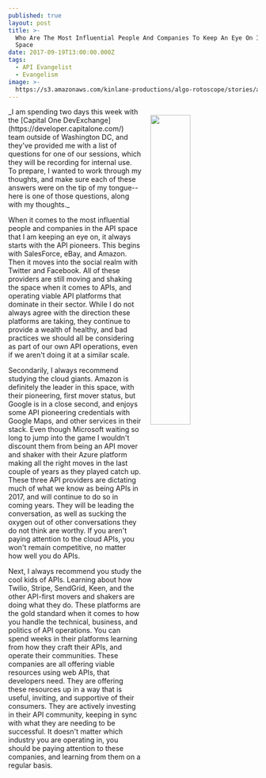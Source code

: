```yaml
---
published: true
layout: post
title: >-
  Who Are The Most Influential People And Companies To Keep An Eye On In API
  Space
date: 2017-09-19T13:00:00.000Z
tags:
  - API Evangelist
  - Evangelism
image: >-
  https://s3.amazonaws.com/kinlane-productions/algo-rotoscope/stories/art-museum_dark_dali.jpg
---
```

<p><img src="https://s3.amazonaws.com/kinlane-productions/algo-rotoscope/stories/art-museum_dark_dali.jpg" align="right" width="40%" style="padding: 15px;" /></p>
_I am spending two days this week with the [Capital One DevExchange](https://developer.capitalone.com/) team outside of Washington DC, and they've provided me with a list of questions for one of our sessions, which they will be recording for internal use. To prepare, I wanted to work through my thoughts, and make sure each of these answers were on the tip of my tongue--here is one of those questions, along with my thoughts._

When it comes to the most influential people and companies in the API space that I am keeping an eye on, it always starts with the API pioneers. This begins with SalesForce, eBay, and Amazon. Then it moves into the social realm with Twitter and Facebook. All of these providers are still moving and shaking the space when it comes to APIs, and operating viable API platforms that dominate in their sector. While I do not always agree with the direction these platforms are taking, they continue to provide a wealth of healthy, and bad practices we should all be considering as part of our own API operations, even if we aren't doing it at a similar scale.

Secondarily, I always recommend studying the cloud giants. Amazon is definitely the leader in this space, with their pioneering, first mover status, but Google is in a close second, and enjoys some API pioneering credentials with Google Maps, and other services in their stack. Even though Microsoft waiting so long to jump into the game I wouldn't discount them from being an API mover and shaker with their Azure platform making all the right moves in the last couple of years as they played catch up. These three API providers are dictating much of what we know as being APIs in 2017, and will continue to do so in coming years. They will be leading the conversation, as well as sucking the oxygen out of other conversations they do not think are worthy. If you aren't paying attention to the cloud APIs, you won't remain competitive, no matter how well you do APIs.

Next, I always recommend you study the cool kids of APIs. Learning about how Twilio, Stripe, SendGrid, Keen, and the other API-first movers and shakers are doing what they do. These platforms are the gold standard when it comes to how you handle the technical, business, and politics of API operations. You can spend weeks in their platforms learning from how they craft their APIs, and operate their communities. These companies are all offering viable resources using web APIs, that developers need. They are offering these resources up in a way that is useful, inviting, and supportive of their consumers. They are actively investing in their API community, keeping in sync with what they are needing to be successful. It doesn't matter which industry you are operating in, you should be paying attention to these companies, and learning from them on a regular basis. 

